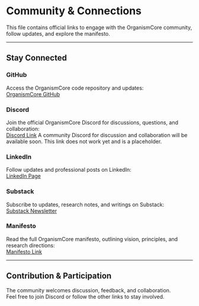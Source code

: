 # Community & Connections

This file contains official links to engage with the OrganismCore community, follow updates, and explore the manifesto.

---

## Stay Connected

### GitHub
Access the OrganismCore code repository and updates:  
[OrganismCore GitHub](https://github.com/Eric-Robert-Lawson/OrganismCore)

### Discord
Join the official OrganismCore Discord for discussions, questions, and collaboration:  
[Discord Link](PLACEHOLDER)
A community Discord for discussion and collaboration will be available soon. This link does not work yet and is a placeholder.

### LinkedIn
Follow updates and professional posts on LinkedIn:  
[LinkedIn Page](https://www.linkedin.com/in/eric-lawson-9a4037234/)

### Substack
Subscribe to updates, research notes, and writings on Substack:  
[Substack Newsletter](https://www.substack.com/@ericrobertlawson)

### Manifesto
Read the full OrganismCore manifesto, outlining vision, principles, and research directions:  
[Manifesto Link](PLACEHOLDER)

---

## Contribution & Participation

The community welcomes discussion, feedback, and collaboration.  
Feel free to join Discord or follow the other links to stay involved.
